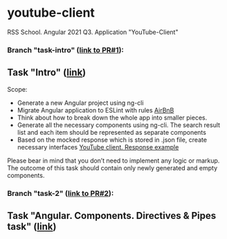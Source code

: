 # youtube-client
RSS School. Angular 2021 Q3. Application "YouTube-Client"

### Branch "task-intro" ([link to PR#1](https://github.com/Musmen/youtube-client/pull/1)): 
## Task "Intro" ([link](https://github.com/rolling-scopes-school/tasks/blob/master/tasks/angular/intro.md))

Scope:
- Generate a new Angular project using ng-cli
- Migrate Angular application to ESLint with rules [AirBnB](https://github.com/airbnb/javascript)
- Think about how to break down the whole app into smaller pieces.
- Generate all the necessary components using ng-cli. The search result list and each item should be represented as separate components
- Based on the mocked response which is stored in .json file, create necessary interfaces
[YouTube client. Response example](https://github.com/rolling-scopes-school/tasks/blob/master/tasks/angular/response.json)

Please bear in mind that you don’t need to implement any logic or markup. The outcome of this task should contain only newly generated and empty components.

### Branch "task-2" ([link to PR#2](https://github.com/Musmen/youtube-client/pull/2)): 
## Task "Angular. Components. Directives & Pipes task" ([link](https://github.com/rolling-scopes-school/tasks/blob/master/tasks/angular/components-directives-pipes.md))